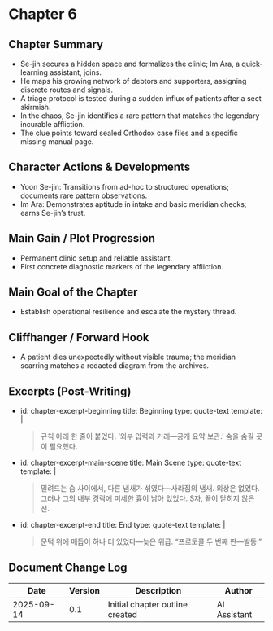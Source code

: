 # Chapter 6

## Chapter Summary
- Se-jin secures a hidden space and formalizes the clinic; Im Ara, a quick-learning assistant, joins.
- He maps his growing network of debtors and supporters, assigning discrete routes and signals.
- A triage protocol is tested during a sudden influx of patients after a sect skirmish.
- In the chaos, Se-jin identifies a rare pattern that matches the legendary incurable affliction.
- The clue points toward sealed Orthodox case files and a specific missing manual page.

## Character Actions & Developments
- Yoon Se-jin: Transitions from ad-hoc to structured operations; documents rare pattern observations.
- Im Ara: Demonstrates aptitude in intake and basic meridian checks; earns Se-jin’s trust.

## Main Gain / Plot Progression
- Permanent clinic setup and reliable assistant.
- First concrete diagnostic markers of the legendary affliction.

## Main Goal of the Chapter
- Establish operational resilience and escalate the mystery thread.

## Cliffhanger / Forward Hook
- A patient dies unexpectedly without visible trauma; the meridian scarring matches a redacted diagram from the archives.

## Excerpts (Post-Writing)
- id: chapter-excerpt-beginning
  title: Beginning
  type: quote-text
  template: |
    > 규칙 아래 한 줄이 붙었다. ‘외부 압력과 거래—공개 요약 보관.’ 숨을 숨길 곳이 필요했다.
- id: chapter-excerpt-main-scene
  title: Main Scene
  type: quote-text
  template: |
    > 밀려드는 숨 사이에서, 다른 냄새가 섞였다—사라짐의 냄새. 외상은 없었다. 그러나 그의 내부 경락에 미세한 흉이 남아 있었다. S자, 끝이 닫히지 않은 선.
- id: chapter-excerpt-end
  title: End
  type: quote-text
  template: |
    > 문턱 위에 매듭이 하나 더 있었다—늦은 위급. “프로토콜 두 번째 판—발동.”

## Document Change Log
| Date       | Version | Description                     | Author       |
|------------|---------|---------------------------------|--------------|
| 2025-09-14 | 0.1     | Initial chapter outline created | AI Assistant |
